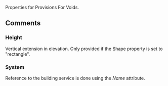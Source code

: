 Properties for Provisions For Voids.

<!-- end of short definition -->


## Comments

### Height

Vertical extension in elevation. Only provided if the Shape property is set to "rectangle".

### System

Reference to the building service is done using the _Name_ attribute.
